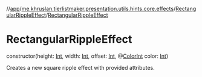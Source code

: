 //[app](../../../index.md)/[me.khruslan.tierlistmaker.presentation.utils.hints.core.effects](../index.md)/[RectangularRippleEffect](index.md)/[RectangularRippleEffect](-rectangular-ripple-effect.md)

# RectangularRippleEffect

constructor(height: [Int](https://kotlinlang.org/api/latest/jvm/stdlib/kotlin/-int/index.html), width: [Int](https://kotlinlang.org/api/latest/jvm/stdlib/kotlin/-int/index.html), offset: [Int](https://kotlinlang.org/api/latest/jvm/stdlib/kotlin/-int/index.html), @[ColorInt](https://developer.android.com/reference/kotlin/androidx/annotation/ColorInt.html) color: [Int](https://kotlinlang.org/api/latest/jvm/stdlib/kotlin/-int/index.html))

Creates a new square ripple effect with provided attributes.
